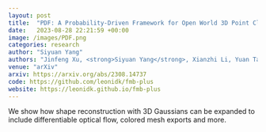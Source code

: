 ```yaml
---
layout: post
title:  "PDF: A Probability-Driven Framework for Open World 3D Point Cloud Semantic Segmentation"
date:   2023-08-28 22:21:59 +00:00
image: /images/PDF.png
categories: research
author: "Siyuan Yang"
authors: "Jinfeng Xu, <strong>Siyuan Yang</strong>, Xianzhi Li, Yuan Tang, Yixue Hao, Long Hu, Min Chen"
venue: "arXiv"
arxiv: https://arxiv.org/abs/2308.14737
code: https://github.com/leonidk/fmb-plus
website: https://leonidk.github.io/fmb-plus
---
```

We show how shape reconstruction with 3D Gaussians can be expanded to include differentiable optical flow, colored mesh exports and more. 